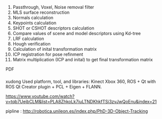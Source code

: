 1) Passthrough, Voxel, Noise removal filter
2) MLS surface reconstruction
3) Normals calculation
4) Keypoints calculation
5) SHOT or CSHOT descriptors calculation
6) Compare values of scene and model descriptors using Kd-tree
7) LRF calculation
8) Hough verification
9) Calculation of inital transformation matrix
10) ICP registration for pose refinment
11) Matrix multiplication (ICP and inital) to get final transformation matrix

PDF

###
xudong
Used platform, tool, and libraries: Kinect Xbox 360, ROS + Qt with ROS Qt Creator plugin + PCL + Eigen + FLANN.

https://www.youtube.com/watch?v=tqb7UejbCLM&list=PLA8ZhkoLk7iuLTNDKhkfTSi3zvJwQoEnu&index=21

pipline :   http://robotica.unileon.es/index.php/PhD-3D-Object-Tracking
